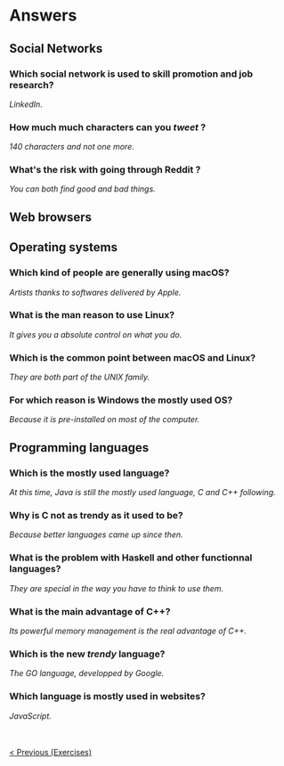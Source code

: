 # Answers

## Social Networks

### Which social network is used to skill promotion and job research?

_LinkedIn._

### How much much characters can you _tweet_ ?

_140 characters and not one more._

### What's the risk with going through Reddit ?

_You can both find good and bad things._

## Web browsers

## Operating systems

### Which kind of people are generally using macOS?

_Artists thanks to softwares delivered by Apple._

### What is the man reason to use Linux?

_It gives you a absolute control on what you do._

### Which is the common point between macOS and Linux?

_They are both part of the UNIX family._

### For which reason is Windows the mostly used OS?

_Because it is pre-installed on most of the computer._

## Programming languages

### Which is the mostly used language?

_At this time, Java is still the mostly used language, C and C++ following._

### Why is C not as trendy as it used to be?

_Because better languages came up since then._

### What is the problem with Haskell and other functionnal languages?

_They are special in the way you have to think to use them._

### What is the main advantage of C++?

_Its powerful memory management is the real advantage of C++._

### Which is the new _trendy_ language?

_The GO language, developped by Google._

### Which language is mostly used in websites?

_JavaScript._

<br/><br>
<span style="float:left">[< Previous (Exercises)](../Exercises)</span>
